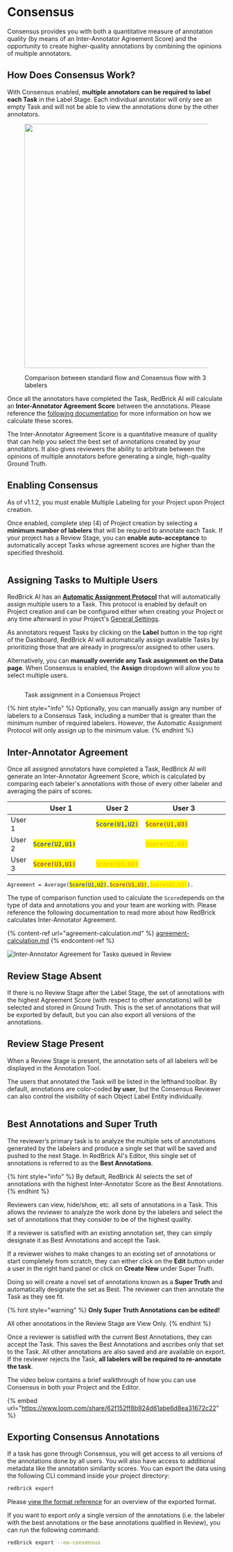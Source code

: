 # Consensus

Consensus provides you with both a quantitative measure of annotation quality (by means of an Inter-Annotator Agreement Score) and the opportunity to create higher-quality annotations by combining the opinions of multiple annotators.&#x20;

## How Does Consensus Work?&#x20;

With Consensus enabled, **multiple annotators can be required to label each Task** in the Label Stage. Each individual annotator will only see an empty Task and will not be able to view the annotations done by the other annotators.

<figure><img src="../../../.gitbook/assets/image (24).png" alt="" width="563"><figcaption><p>Comparison between standard flow and Consensus flow with 3 labelers</p></figcaption></figure>

Once all the annotators have completed the Task, RedBrick AI will calculate an **Inter-Annotator Agreement Score** between the annotations. Please reference the [following documentation](./#inter-annotator-agreement) for more information on how we calculate these scores.

The Inter-Annotator Agreement Score is a quantitative measure of quality that can help you select the best set of annotations created by your annotators. It also gives reviewers the ability to arbitrate between the opinions of multiple annotators before generating a single, high-quality Ground Truth.&#x20;

## Enabling Consensus

As of v1.1.2, you must enable Multiple Labeling for your Project upon Project creation.

Once enabled, complete step (4) of Project creation by selecting a **minimum number of labelers** that will be required to annotate each Task. If your project has a Review Stage, you can **enable auto-acceptance** to automatically accept Tasks whose agreement scores are higher than the specified threshold.

<figure><img src="../../../.gitbook/assets/CleanShot 2024-08-30 at 11.15.34@2x.png" alt=""><figcaption></figcaption></figure>

## Assigning Tasks to Multiple Users

RedBrick AI has an [**Automatic Assignment Protocol**](../../../projects/task-assignment.md#automatic-task-assignment) that will automatically assign multiple users to a Task. This protocol is enabled by default on Project creation and can be configured either when creating your Project or any time afterward in your Project's [General Settings](../../project-settings.md#general-settings).

As annotators request Tasks by clicking on the **Label** button in the top right of the Dashboard, RedBrick AI will automatically assign available Tasks by prioritizing those that are already in progress/or assigned to other users. &#x20;

Alternatively, you can **manually override any Task assignment on the Data page**. When Consensus is enabled, the **Assign** dropdown will allow you to select multiple users.

<figure><img src="../../../.gitbook/assets/CleanShot 2024-08-30 at 11.17.46@2x.png" alt=""><figcaption><p>Task assignment in a Consensus Project</p></figcaption></figure>

{% hint style="info" %}
Optionally, you can manually assign any number of labelers to a Consensus Task, including a number that is greater than the minimum number of required labelers. However, the Automatic Assignment Protocol will only assign up to the minimum value.&#x20;
{% endhint %}

## Inter-Annotator Agreement

Once all assigned annotators have completed a Task, RedBrick AI will generate an Inter-Annotator Agreement Score, which is calculated by comparing each labeler's annotations with those of every other labeler and averaging the pairs of scores.

<table><thead><tr><th> </th><th width="157">User 1</th><th>User 2</th><th width="250">User 3</th></tr></thead><tbody><tr><td>User 1</td><td></td><td><mark style="color:blue;"><code>Score(U1,U2)</code></mark></td><td><mark style="color:purple;"><code>Score(U1,U3)</code></mark></td></tr><tr><td>User 2</td><td><mark style="color:blue;"><code>Score(U2,U1)</code></mark></td><td></td><td><mark style="color:orange;"><code>Score(U2,U3)</code></mark></td></tr><tr><td>User 3</td><td><mark style="color:purple;"><code>Score(U3,U1)</code></mark></td><td><mark style="color:orange;"><code>Score(U3,U2)</code></mark></td><td></td></tr></tbody></table>

`Agreement = Average(`<mark style="color:blue;">`Score(U1,U2)`</mark>`,`<mark style="color:purple;">`Score(U1,U3)`</mark>`,`<mark style="color:orange;">`Score(U2,U3)`</mark>`).`

The type of comparison function used to calculate the `Score`depends on the type of data and annotations you and your team are working with. Please reference the following documentation to read more about how RedBrick calculates Inter-Annotator Agreement.

{% content-ref url="agreement-calculation.md" %}
[agreement-calculation.md](agreement-calculation.md)
{% endcontent-ref %}

![Inter-Annotator Agreement for Tasks queued in Review](<../../../.gitbook/assets/Screen Shot 2022-08-16 at 12.27.55 PM.png>)

## Review Stage Absent

If there is no Review Stage after the Label Stage, the set of annotations with the highest Agreement Score (with respect to other annotations) will be selected and stored in Ground Truth. This is the set of annotations that will be exported by default, but you can also export all versions of the annotations.&#x20;

## Review Stage Present

When a Review Stage is present, the annotation sets of all labelers will be displayed in the Annotation Tool.&#x20;

The users that annotated the Task will be listed in the lefthand toolbar. By default, annotations are color-coded **by user**, but the Consensus Reviewer can also control the visibility of each Object Label Entity individually.

<figure><img src="../../../.gitbook/assets/CleanShot 2024-08-30 at 11.25.05@2x.png" alt=""><figcaption></figcaption></figure>

## Best Annotations and Super Truth

The reviewer’s primary task is to analyze the multiple sets of annotations generated by the labelers and produce a single set that will be saved and pushed to the next Stage. In RedBrick AI's Editor, this single set of annotations is referred to as the **Best Annotations**.

{% hint style="info" %}
By default, RedBrick AI selects the set of annotations with the highest Inter-Annotator Score as the Best Annotations.
{% endhint %}

Reviewers can view, hide/show, etc. all sets of annotations in a Task. This allows the reviewer to analyze the work done by the labelers and select the set of annotations that they consider to be of the highest quality.

If a reviewer is satisfied with an existing annotation set, they can simply designate it as Best Annotations and accept the Task.

If a reviewer wishes to make changes to an existing set of annotations or start completely from scratch, they can either click on the **Edit** button under a user in the right hand panel or click on **Create New** under Super Truth.&#x20;

Doing so will create a novel set of annotations known as a **Super Truth** and automatically designate the set as Best. The reviewer can then annotate the Task as they see fit.

{% hint style="warning" %}
**Only Super Truth Annotations can be edited!**&#x20;

All other annotations in the Review Stage are View Only.
{% endhint %}

Once a reviewer is satisfied with the current Best Annotations, they can accept the Task. This saves the Best Annotations and ascribes only that set to the Task. All other annotations are also saved and are available on export. If the reviewer rejects the Task, **all labelers will be required to re-annotate the task**.

The video below contains a brief walkthrough of how you can use Consensus in both your Project and the Editor.&#x20;

{% embed url="https://www.loom.com/share/62f152ff8b924d61abe6d8ea31672c22" %}

## Exporting Consensus Annotations

If a task has gone through Consensus, you will get access to all versions of the annotations done by all users. You will also have access to additional metadata like the annotation similarity scores. You can export the data using the following CLI command inside your project directory:

```bash
redbrick export 
```

Please [view the format reference](../../../python-sdk/formats/full-format-reference.md#consensus-export) for an overview of the exported format.

If you want to export only a single version of the annotations (i.e. the labeler with the best annotations or the base annotations qualified in Review), you can run the following command:

```bash
redbrick export --no-consensus
```
